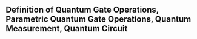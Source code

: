 ## Definition of Quantum Gate Operations, Parametric Quantum Gate Operations, Quantum Measurement, Quantum Circuit